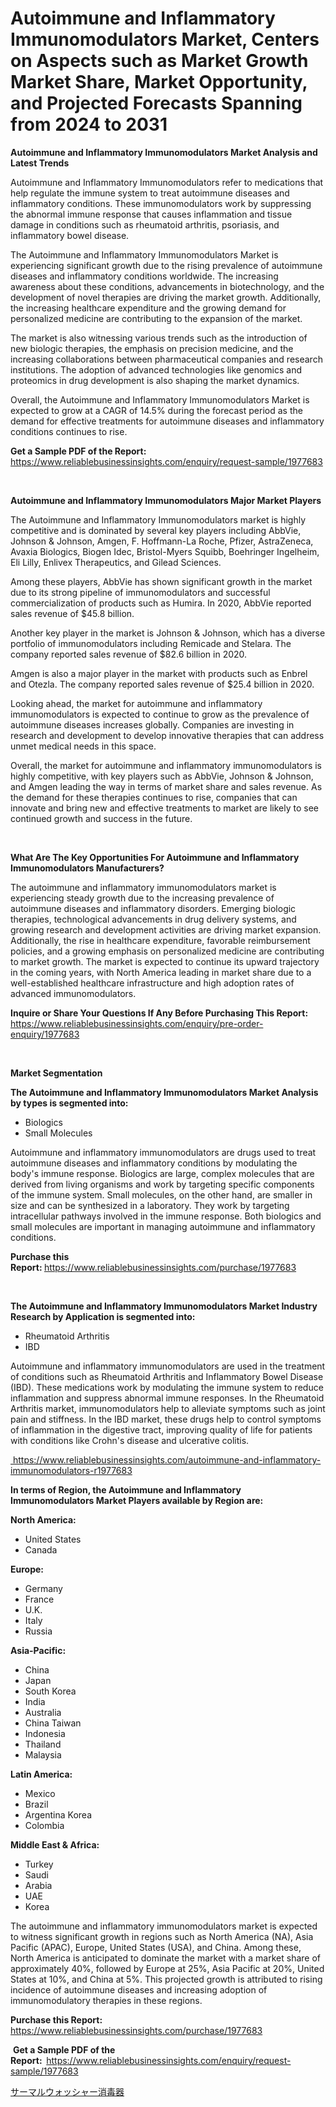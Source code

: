 <p><h1>Autoimmune and Inflammatory Immunomodulators Market, Centers on Aspects such as Market Growth Market Share, Market Opportunity, and Projected Forecasts Spanning from 2024 to 2031</h1></p><p><strong>Autoimmune and Inflammatory Immunomodulators Market Analysis and Latest Trends</strong></p>
<p><p>Autoimmune and Inflammatory Immunomodulators refer to medications that help regulate the immune system to treat autoimmune diseases and inflammatory conditions. These immunomodulators work by suppressing the abnormal immune response that causes inflammation and tissue damage in conditions such as rheumatoid arthritis, psoriasis, and inflammatory bowel disease.</p><p>The Autoimmune and Inflammatory Immunomodulators Market is experiencing significant growth due to the rising prevalence of autoimmune diseases and inflammatory conditions worldwide. The increasing awareness about these conditions, advancements in biotechnology, and the development of novel therapies are driving the market growth. Additionally, the increasing healthcare expenditure and the growing demand for personalized medicine are contributing to the expansion of the market.</p><p>The market is also witnessing various trends such as the introduction of new biologic therapies, the emphasis on precision medicine, and the increasing collaborations between pharmaceutical companies and research institutions. The adoption of advanced technologies like genomics and proteomics in drug development is also shaping the market dynamics.</p><p>Overall, the Autoimmune and Inflammatory Immunomodulators Market is expected to grow at a CAGR of 14.5% during the forecast period as the demand for effective treatments for autoimmune diseases and inflammatory conditions continues to rise.</p></p>
<p><strong>Get a Sample PDF of the Report:&nbsp;</strong> <a href="https://www.reliablebusinessinsights.com/enquiry/request-sample/1977683">https://www.reliablebusinessinsights.com/enquiry/request-sample/1977683</a></p>
<p>&nbsp;</p>
<p><strong>Autoimmune and Inflammatory Immunomodulators Major Market Players</strong></p>
<p><p>The Autoimmune and Inflammatory Immunomodulators market is highly competitive and is dominated by several key players including AbbVie, Johnson & Johnson, Amgen, F. Hoffmann-La Roche, Pfizer, AstraZeneca, Avaxia Biologics, Biogen Idec, Bristol-Myers Squibb, Boehringer Ingelheim, Eli Lilly, Enlivex Therapeutics, and Gilead Sciences.</p><p>Among these players, AbbVie has shown significant growth in the market due to its strong pipeline of immunomodulators and successful commercialization of products such as Humira. In 2020, AbbVie reported sales revenue of $45.8 billion.</p><p>Another key player in the market is Johnson & Johnson, which has a diverse portfolio of immunomodulators including Remicade and Stelara. The company reported sales revenue of $82.6 billion in 2020.</p><p>Amgen is also a major player in the market with products such as Enbrel and Otezla. The company reported sales revenue of $25.4 billion in 2020.</p><p>Looking ahead, the market for autoimmune and inflammatory immunomodulators is expected to continue to grow as the prevalence of autoimmune diseases increases globally. Companies are investing in research and development to develop innovative therapies that can address unmet medical needs in this space.</p><p>Overall, the market for autoimmune and inflammatory immunomodulators is highly competitive, with key players such as AbbVie, Johnson & Johnson, and Amgen leading the way in terms of market share and sales revenue. As the demand for these therapies continues to rise, companies that can innovate and bring new and effective treatments to market are likely to see continued growth and success in the future.</p></p>
<p>&nbsp;</p>
<p><strong>What Are The Key Opportunities For Autoimmune and Inflammatory Immunomodulators Manufacturers?</strong></p>
<p><p>The autoimmune and inflammatory immunomodulators market is experiencing steady growth due to the increasing prevalence of autoimmune diseases and inflammatory disorders. Emerging biologic therapies, technological advancements in drug delivery systems, and growing research and development activities are driving market expansion. Additionally, the rise in healthcare expenditure, favorable reimbursement policies, and a growing emphasis on personalized medicine are contributing to market growth. The market is expected to continue its upward trajectory in the coming years, with North America leading in market share due to a well-established healthcare infrastructure and high adoption rates of advanced immunomodulators.</p></p>
<p><strong>Inquire or Share Your Questions If Any Before Purchasing This Report:</strong> <a href="https://www.reliablebusinessinsights.com/enquiry/pre-order-enquiry/1977683">https://www.reliablebusinessinsights.com/enquiry/pre-order-enquiry/1977683</a></p>
<p>&nbsp;</p>
<p><strong>Market Segmentation</strong></p>
<p><strong>The Autoimmune and Inflammatory Immunomodulators Market Analysis by types is segmented into:</strong></p>
<p><ul><li>Biologics</li><li>Small Molecules</li></ul></p>
<p><p>Autoimmune and inflammatory immunomodulators are drugs used to treat autoimmune diseases and inflammatory conditions by modulating the body's immune response. Biologics are large, complex molecules that are derived from living organisms and work by targeting specific components of the immune system. Small molecules, on the other hand, are smaller in size and can be synthesized in a laboratory. They work by targeting intracellular pathways involved in the immune response. Both biologics and small molecules are important in managing autoimmune and inflammatory conditions.</p></p>
<p><strong>Purchase this Report:&nbsp;</strong><a href="https://www.reliablebusinessinsights.com/purchase/1977683">https://www.reliablebusinessinsights.com/purchase/1977683</a></p>
<p>&nbsp;</p>
<p><strong>The Autoimmune and Inflammatory Immunomodulators Market Industry Research by Application is segmented into:</strong></p>
<p><ul><li>Rheumatoid Arthritis</li><li>IBD</li></ul></p>
<p><p>Autoimmune and inflammatory immunomodulators are used in the treatment of conditions such as Rheumatoid Arthritis and Inflammatory Bowel Disease (IBD). These medications work by modulating the immune system to reduce inflammation and suppress abnormal immune responses. In the Rheumatoid Arthritis market, immunomodulators help to alleviate symptoms such as joint pain and stiffness. In the IBD market, these drugs help to control symptoms of inflammation in the digestive tract, improving quality of life for patients with conditions like Crohn's disease and ulcerative colitis.</p></p>
<p><a href="https://www.reliablebusinessinsights.com/autoimmune-and-inflammatory-immunomodulators-r1977683">&nbsp;https://www.reliablebusinessinsights.com/autoimmune-and-inflammatory-immunomodulators-r1977683</a></p>
<p><strong>In terms of Region, the Autoimmune and Inflammatory Immunomodulators Market Players available by Region are:</strong></p>
<p>
    <p> <strong> North America: </strong>
        <ul>
            <li>United States</li>
            <li>Canada</li>
        </ul>
        </p> 
    <p> <strong> Europe: </strong>
        <ul>
            <li>Germany</li>
            <li>France</li>
            <li>U.K.</li>
            <li>Italy</li>
            <li>Russia</li>
        </ul>
        </p> 
    <p> <strong> Asia-Pacific: </strong>
        <ul>
            <li>China</li>
            <li>Japan</li>
            <li>South Korea</li>
            <li>India</li>
            <li>Australia</li>
            <li>China Taiwan</li>
            <li>Indonesia</li>
            <li>Thailand</li>
            <li>Malaysia</li>
        </ul>
        </p> 
    <p> <strong> Latin America: </strong>
        <ul>
            <li>Mexico</li>
            <li>Brazil</li>
            <li>Argentina Korea</li>
            <li>Colombia</li>
        </ul>
        </p> 
    <p> <strong> Middle East & Africa: </strong>
        <ul>
            <li>Turkey</li>
            <li>Saudi</li>
            <li>Arabia</li>
            <li>UAE</li>
            <li>Korea</li>
        </ul>
    </p>
    </p>
<p><p>The autoimmune and inflammatory immunomodulators market is expected to witness significant growth in regions such as North America (NA), Asia Pacific (APAC), Europe, United States (USA), and China. Among these, North America is anticipated to dominate the market with a market share of approximately 40%, followed by Europe at 25%, Asia Pacific at 20%, United States at 10%, and China at 5%. This projected growth is attributed to rising incidence of autoimmune diseases and increasing adoption of immunomodulatory therapies in these regions.</p></p>
<p><strong>Purchase this Report: </strong><a href="https://www.reliablebusinessinsights.com/purchase/1977683">https://www.reliablebusinessinsights.com/purchase/1977683</a></p>
<p>&nbsp;<strong>Get a Sample PDF of the Report:&nbsp;&nbsp;</strong><a href="https://www.reliablebusinessinsights.com/enquiry/request-sample/1977683">https://www.reliablebusinessinsights.com/enquiry/request-sample/1977683</a></p>
<p><strong></strong></p>
<p><p><a href="https://github.com/oqoeusbvpadwjs08/Market-Research-Report-List-3/blob/main/5830250179363.md">サーマルウォッシャー消毒器</a></p></p>